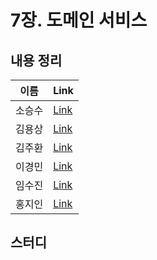 # 7장. 도메인 서비스

## 내용 정리

|  이름   | Link  |
|:-----:|:------|
|  소승수  | [Link](https://voidmelody.tistory.com/193)     |
|  김용상  | [Link](https://sturdy-rainstorm-a1c.notion.site/7-9c5c9c16c2504a75a82e5af1937f5e0c?pvs=4)      | 
|  김주환  | [Link](https://velog.io/@happyjamy/DDD-7장.-도메인-서비스)     |
|  이경민  | [Link](https://velog.io/@tidavid1/DDD-START-7%EC%9E%A5-%EB%8F%84%EB%A9%94%EC%9D%B8-%EC%84%9C%EB%B9%84%EC%8A%A4) |
|  임수진  | [Link](https://blog.naver.com/sjlim1999/223289542285)      |
|  홍지인  | [Link](https://velog.io/@andy230/%EB%8F%84%EB%A9%94%EC%9D%B8-%EC%84%9C%EB%B9%84%EC%8A%A4)      |

## 스터디
> 
